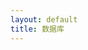 ```yaml
---
layout: default
title: 数据库
---
```


<!-- https://laracasts.com/lessons/vagrant-and-sequel-pro 必要时候用这个查看数据，比较好看些-->
